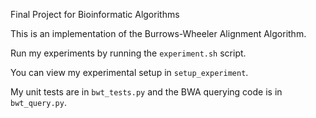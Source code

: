 Final Project for Bioinformatic Algorithms

This is an implementation of the Burrows-Wheeler Alignment Algorithm.

Run my experiments by running the ```experiment.sh``` script.

You can view my experimental setup in ```setup_experiment```.

My unit tests are in ```bwt_tests.py``` and the BWA querying code is in ```bwt_query.py```.
